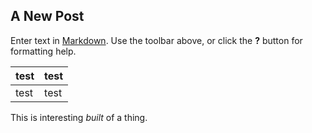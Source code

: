## A New Post

Enter text in [Markdown](http://daringfireball.net/projects/markdown/). Use the toolbar above, or click the **?** button for formatting help.

| test | test |
| ----- | ----- |
| test | test |


This is interesting *built* of a thing.
